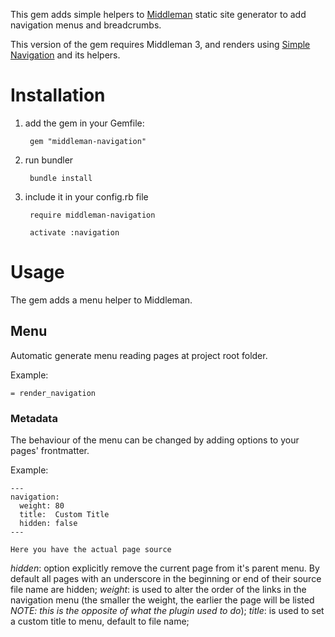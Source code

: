 This gem adds simple helpers to [Middleman](http://middlemanapp.com) static site generator 
to add navigation menus and breadcrumbs.

This version of the gem requires Middleman 3, and renders using [Simple Navigation](https://github.com/andi/simple-navigation) and its helpers.

# Installation

1. add the gem in your Gemfile:

        gem "middleman-navigation"

2. run bundler

        bundle install

3. include it in your config.rb file

        require middleman-navigation

        activate :navigation

# Usage

The gem adds a menu helper to Middleman.

## Menu

Automatic generate menu reading pages at project root folder.

Example:

    = render_navigation


### Metadata

The behaviour of the menu can be changed by adding options to your pages' frontmatter.

Example:

    ---
    navigation:
      weight: 80
      title:  Custom Title
      hidden: false
    ---

    Here you have the actual page source


*hidden*: option explicitly remove the current page from it's parent menu. By default all pages with an underscore in the beginning or end of their source file name are hidden; 
*weight*: is used to alter the order of the links in the navigation menu (the smaller the weight, the earlier the page will be listed *NOTE: this is the opposite of what the plugin used to do*);
*title*: is used to set a custom title to menu, default to file name;


